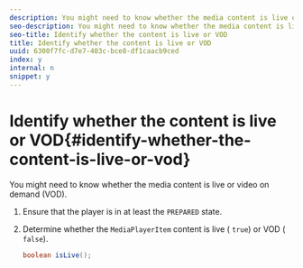 ```yaml
---
description: You might need to know whether the media content is live or video on demand (VOD).
seo-description: You might need to know whether the media content is live or video on demand (VOD).
seo-title: Identify whether the content is live or VOD
title: Identify whether the content is live or VOD
uuid: 6300f7fc-d7e7-403c-bce8-df1caacb9ced
index: y
internal: n
snippet: y
---
```


# Identify whether the content is live or VOD{#identify-whether-the-content-is-live-or-vod}

You might need to know whether the media content is live or video on demand (VOD).

1. Ensure that the player is in at least the `PREPARED` state.
1. Determine whether the `MediaPlayerItem` content is live ( `true`) or VOD ( `false`).

   ```java
   boolean isLive();
   ```

